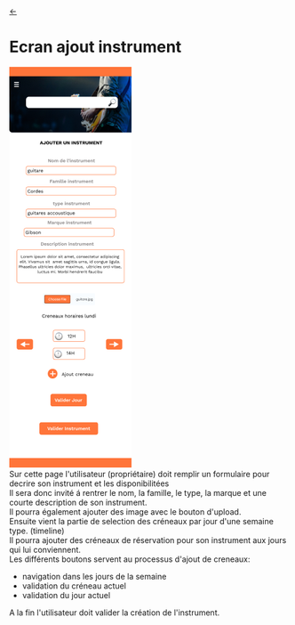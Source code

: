 <link rel="stylesheet" href="../style.css"/>

[<p><span class="icon-big">&#8592;</span>](../2-2-ecrans.md)

# Ecran ajout instrument

<img src="../wireframes/ajout-instrument.png" class = "img-center">

<br>
Sur cette page l'utilisateur (propriétaire) doit remplir un formulaire pour decrire son instrument et les disponibilitées<br>
Il sera donc invité á rentrer le nom, la famille, le type, la marque et une courte description de son instrument.<br>
Il pourra également ajouter des image avec le bouton d'upload.<br>
Ensuite vient la partie de selection des créneaux par jour d'une semaine type. (timeline)<br>
Il pourra ajouter des créneaux de réservation pour son instrument aux jours qui lui conviennent.<br>
Les différents boutons servent au processus d'ajout de creneaux:<br>
  
- navigation dans les jours de la semaine<br>
- validation du créneau actuel<br>
- validation du jour actuel<br>

A la fin l'utilisateur doit valider la création de l'instrument.
